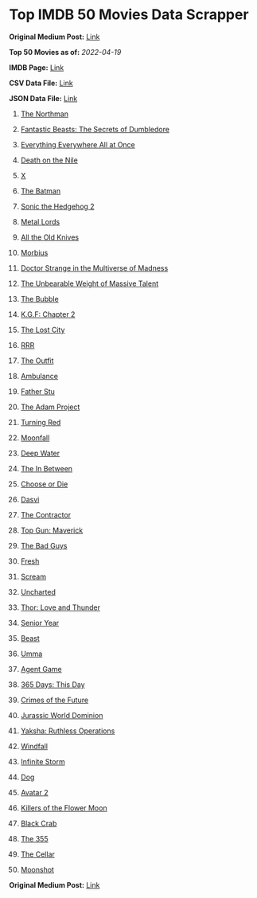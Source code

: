 # Top IMDB 50 Movies Data Scrapper

**Original Medium Post:** [Link](https://medium.com/@nishantsahoo/which-movie-should-i-watch-5c83a3c0f5b1) 

**Top 50 Movies as of:** _2022-04-19_

**IMDB Page:** [Link](http://www.imdb.com/search/title?release_date=2022,2022&title_type=feature)

**CSV Data File:** [Link](/Data/data.csv)

**JSON Data File:** [Link](/Data/data.json)

1. [The Northman](https://www.imdb.com/title/tt11138512/?ref_=adv_li_tt)

2. [Fantastic Beasts: The Secrets of Dumbledore](https://www.imdb.com/title/tt4123432/?ref_=adv_li_tt)

3. [Everything Everywhere All at Once](https://www.imdb.com/title/tt6710474/?ref_=adv_li_tt)

4. [Death on the Nile](https://www.imdb.com/title/tt7657566/?ref_=adv_li_tt)

5. [X](https://www.imdb.com/title/tt13560574/?ref_=adv_li_tt)

6. [The Batman](https://www.imdb.com/title/tt1877830/?ref_=adv_li_tt)

7. [Sonic the Hedgehog 2](https://www.imdb.com/title/tt12412888/?ref_=adv_li_tt)

8. [Metal Lords](https://www.imdb.com/title/tt12141112/?ref_=adv_li_tt)

9. [All the Old Knives](https://www.imdb.com/title/tt3706352/?ref_=adv_li_tt)

10. [Morbius](https://www.imdb.com/title/tt5108870/?ref_=adv_li_tt)

11. [Doctor Strange in the Multiverse of Madness](https://www.imdb.com/title/tt9419884/?ref_=adv_li_tt)

12. [The Unbearable Weight of Massive Talent](https://www.imdb.com/title/tt11291274/?ref_=adv_li_tt)

13. [The Bubble](https://www.imdb.com/title/tt13610562/?ref_=adv_li_tt)

14. [K.G.F: Chapter 2](https://www.imdb.com/title/tt10698680/?ref_=adv_li_tt)

15. [The Lost City](https://www.imdb.com/title/tt13320622/?ref_=adv_li_tt)

16. [RRR](https://www.imdb.com/title/tt8178634/?ref_=adv_li_tt)

17. [The Outfit](https://www.imdb.com/title/tt14114802/?ref_=adv_li_tt)

18. [Ambulance](https://www.imdb.com/title/tt4998632/?ref_=adv_li_tt)

19. [Father Stu](https://www.imdb.com/title/tt14439896/?ref_=adv_li_tt)

20. [The Adam Project](https://www.imdb.com/title/tt2463208/?ref_=adv_li_tt)

21. [Turning Red](https://www.imdb.com/title/tt8097030/?ref_=adv_li_tt)

22. [Moonfall](https://www.imdb.com/title/tt5834426/?ref_=adv_li_tt)

23. [Deep Water](https://www.imdb.com/title/tt2180339/?ref_=adv_li_tt)

24. [The In Between](https://www.imdb.com/title/tt8851148/?ref_=adv_li_tt)

25. [Choose or Die](https://www.imdb.com/title/tt11514780/?ref_=adv_li_tt)

26. [Dasvi](https://www.imdb.com/title/tt14107554/?ref_=adv_li_tt)

27. [The Contractor](https://www.imdb.com/title/tt10323676/?ref_=adv_li_tt)

28. [Top Gun: Maverick](https://www.imdb.com/title/tt1745960/?ref_=adv_li_tt)

29. [The Bad Guys](https://www.imdb.com/title/tt8115900/?ref_=adv_li_tt)

30. [Fresh](https://www.imdb.com/title/tt13403046/?ref_=adv_li_tt)

31. [Scream](https://www.imdb.com/title/tt11245972/?ref_=adv_li_tt)

32. [Uncharted](https://www.imdb.com/title/tt1464335/?ref_=adv_li_tt)

33. [Thor: Love and Thunder](https://www.imdb.com/title/tt10648342/?ref_=adv_li_tt)

34. [Senior Year](https://www.imdb.com/title/tt5315212/?ref_=adv_li_tt)

35. [Beast](https://www.imdb.com/title/tt11301946/?ref_=adv_li_tt)

36. [Umma](https://www.imdb.com/title/tt13235822/?ref_=adv_li_tt)

37. [Agent Game](https://www.imdb.com/title/tt14168394/?ref_=adv_li_tt)

38. [365 Days: This Day](https://www.imdb.com/title/tt12996154/?ref_=adv_li_tt)

39. [Crimes of the Future](https://www.imdb.com/title/tt14549466/?ref_=adv_li_tt)

40. [Jurassic World Dominion](https://www.imdb.com/title/tt8041270/?ref_=adv_li_tt)

41. [Yaksha: Ruthless Operations](https://www.imdb.com/title/tt12663250/?ref_=adv_li_tt)

42. [Windfall](https://www.imdb.com/title/tt15033192/?ref_=adv_li_tt)

43. [Infinite Storm](https://www.imdb.com/title/tt14060232/?ref_=adv_li_tt)

44. [Dog](https://www.imdb.com/title/tt11252248/?ref_=adv_li_tt)

45. [Avatar 2](https://www.imdb.com/title/tt1630029/?ref_=adv_li_tt)

46. [Killers of the Flower Moon](https://www.imdb.com/title/tt5537002/?ref_=adv_li_tt)

47. [Black Crab](https://www.imdb.com/title/tt6708668/?ref_=adv_li_tt)

48. [The 355](https://www.imdb.com/title/tt8356942/?ref_=adv_li_tt)

49. [The Cellar](https://www.imdb.com/title/tt14550642/?ref_=adv_li_tt)

50. [Moonshot](https://www.imdb.com/title/tt12585076/?ref_=adv_li_tt)

**Original Medium Post:** [Link](https://medium.com/@nishantsahoo/which-movie-should-i-watch-5c83a3c0f5b1) 
